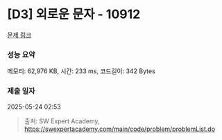 # [D3] 외로운 문자 - 10912 

[문제 링크](https://swexpertacademy.com/main/code/problem/problemDetail.do?contestProbId=AXVJuEvqLAADFASe) 

### 성능 요약

메모리: 62,976 KB, 시간: 233 ms, 코드길이: 342 Bytes

### 제출 일자

2025-05-24 02:53



> 출처: SW Expert Academy, https://swexpertacademy.com/main/code/problem/problemList.do